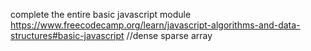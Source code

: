 complete the entire basic javascript module 
https://www.freecodecamp.org/learn/javascript-algorithms-and-data-structures#basic-javascript
//dense sparse array
